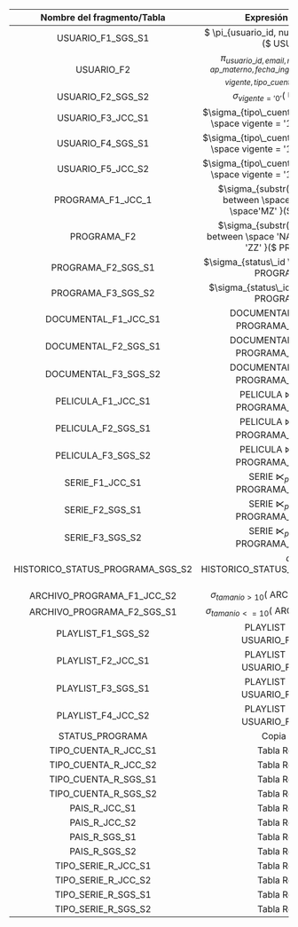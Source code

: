 | Nombre del fragmento/Tabla | Expresión algebraica |
|:--:|:--:|
| USUARIO_F1_SGS_S1| $ \pi_{usuario\_id, num\_tarjeta, password}($ USUARIO $)$ | 
| USUARIO_F2	| $\pi_{usuario\_id,email, nombre, ap\_paterno, ap\_materno, fecha\_ingreso, fecha\_fin\_cuenta, vigente, tipo\_cuenta\_id}($ USUARIO $)$ |
| USUARIO_F2_SGS_S2| $\sigma_{vigente = '0'}($ USUARIO_F2 $)$ |
| USUARIO_F3_JCC_S1| $\sigma_{tipo\_cuenta\_id = '1'\space and \space vigente = '1'}($ USUARIO_F2 $)$ |
| USUARIO_F4_SGS_S1| $\sigma_{tipo\_cuenta\_id = '2'\space and \space vigente = '1'}($ USUARIO_F2 $)$ | 
| USUARIO_F5_JCC_S2| $\sigma_{tipo\_cuenta\_id = '3'\space and \space vigente = '1'}($ USUARIO_F2 $)$ | 
| PROGRAMA_F1_JCC_1 | $\sigma_{substr(folio, 1, 2) \space between \space 'AA' \space and \space'MZ' }($ PROGRAMA $)$ | 
| PROGRAMA_F2 | $\sigma_{substr(folio, 1, 2) \space between \space 'NA' \space and \space 'ZZ' }($ PROGRAMA $)$ | 
| PROGRAMA_F2_SGS_S1 | $\sigma_{status\_id \space in (1, 2, 3) }($ PROGRAMA\_F2 $)$ | 
| PROGRAMA_F3_SGS_S2 | $\sigma_{status\_id \space in (4, 5) }($ PROGRAMA\_F2 $)$ | 
| DOCUMENTAL_F1_JCC_S1 | DOCUMENTAL $⋉_{programa\_id} ($ PROGRAMA_F1_JCC_S1 $)$ | 
| DOCUMENTAL_F2_SGS_S1 | DOCUMENTAL $⋉_{programa\_id} ($ PROGRAMA_F2_SGS_S1 $)$ | 
| DOCUMENTAL_F3_SGS_S2 | DOCUMENTAL $⋉_{programa\_id} ($ PROGRAMA_F3_SGS_S2 $)$ | 
| PELICULA_F1_JCC_S1 | PELICULA $⋉_{programa\_id} ($ PROGRAMA_F1_JCC_S1 $)$ | 
| PELICULA_F2_SGS_S1 | PELICULA $⋉_{programa\_id} ($ PROGRAMA_F2_SGS_S1 $)$ | 
| PELICULA_F3_SGS_S2 | PELICULA $⋉_{programa\_id} ($ PROGRAMA_F3_SGS_S2 $)$ | 
| SERIE_F1_JCC_S1 | SERIE $⋉_{programa\_id} ($ PROGRAMA_F1_JCC_S1 $)$ | 
| SERIE_F2_SGS_S1 | SERIE $⋉_{programa\_id} ($ PROGRAMA_F2_SGS_S1 $)$ | 
| SERIE_F3_SGS_S2 | SERIE $⋉_{programa\_id} ($ PROGRAMA_F3_SGS_S2 $)$ | 
| HISTORICO_STATUS_PROGRAMA_SGS_S2|$\sigma($ HISTORICO_STATUS_PROGRAMA_SGS_S1 $)$ | 
| ARCHIVO_PROGRAMA_F1_JCC_S2 | $\sigma_{tamanio > 10}($ ARCHIVO_PROGRAMA $)$ | 
| ARCHIVO_PROGRAMA_F2_SGS_S1 | $\sigma_{tamanio <= 10}($ ARCHIVO_PROGRAMA $)$ | 
| PLAYLIST_F1_SGS_S2 | PLAYLIST $⋉_{usuario\_id} ($ USUARIO_F2_SGS_S2 $)$ | 
| PLAYLIST_F2_JCC_S1 | PLAYLIST $⋉_{usuario\_id} ($ USUARIO_F3_JCC_S1 $)$ | 
| PLAYLIST_F3_SGS_S1 | PLAYLIST $⋉_{usuario\_id} ($ USUARIO_F4_SGS_S1 $)$ | 
| PLAYLIST_F4_JCC_S2 | PLAYLIST $⋉_{usuario\_id} ($ USUARIO_F5_JCC_S2 $)$ | 
| STATUS_PROGRAMA | Copia Manual |
| TIPO_CUENTA_R_JCC_S1 | Tabla Replicada |
| TIPO_CUENTA_R_JCC_S2 | Tabla Replicada |
| TIPO_CUENTA_R_SGS_S1 | Tabla Replicada |
| TIPO_CUENTA_R_SGS_S2 | Tabla Replicada |
| PAIS_R_JCC_S1 | Tabla Replicada |
| PAIS_R_JCC_S2 | Tabla Replicada |
| PAIS_R_SGS_S1 | Tabla Replicada |
| PAIS_R_SGS_S2 | Tabla Replicada |
| TIPO_SERIE_R_JCC_S1 | Tabla Replicada |
| TIPO_SERIE_R_JCC_S2 | Tabla Replicada |
| TIPO_SERIE_R_SGS_S1 | Tabla Replicada |
| TIPO_SERIE_R_SGS_S2 | Tabla Replicada |